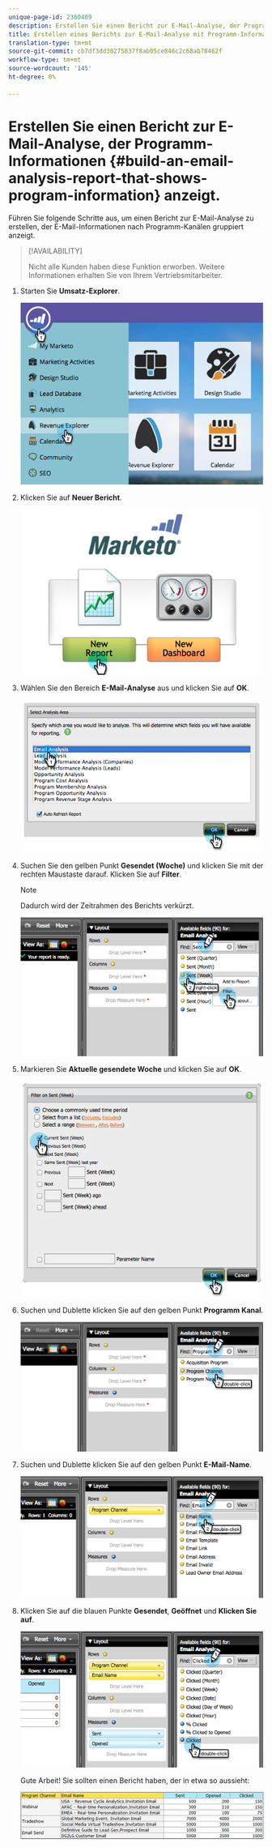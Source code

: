 ```yaml
---
unique-page-id: 2360409
description: Erstellen Sie einen Bericht zur E-Mail-Analyse, der Programm-Informationen - Marketing-Dokumente - Produktdokumentation anzeigt.
title: Erstellen eines Berichts zur E-Mail-Analyse mit Programm-Informationen
translation-type: tm+mt
source-git-commit: cb7df3dd38275837f8ab05ce846c2c68ab78462f
workflow-type: tm+mt
source-wordcount: '145'
ht-degree: 0%

---
```



# Erstellen Sie einen Bericht zur E-Mail-Analyse, der Programm-Informationen {#build-an-email-analysis-report-that-shows-program-information} anzeigt.

Führen Sie folgende Schritte aus, um einen Bericht zur E-Mail-Analyse zu erstellen, der E-Mail-Informationen nach Programm-Kanälen gruppiert anzeigt.

>[!AVAILABILITY]
>
>Nicht alle Kunden haben diese Funktion erworben. Weitere Informationen erhalten Sie von Ihrem Vertriebsmitarbeiter.

1. Starten Sie **Umsatz-Explorer**.

   ![](assets/image2014-9-17-19-3a42-3a26.png)

1. Klicken Sie auf **Neuer Bericht**.

   ![](assets/image2014-9-17-19-3a42-3a32.png)

1. Wählen Sie den Bereich **E-Mail-Analyse** aus und klicken Sie auf **OK**.

   ![](assets/image2014-9-17-19-3a43-3a20.png)

1. Suchen Sie den gelben Punkt **Gesendet (Woche)** und klicken Sie mit der rechten Maustaste darauf. Klicken Sie auf **Filter**.

   >[!NOTE]
   >
   >Dadurch wird der Zeitrahmen des Berichts verkürzt.

   ![](assets/image2014-9-17-19-3a43-3a49.png)

1. Markieren Sie **Aktuelle gesendete Woche** und klicken Sie auf **OK**.

   ![](assets/image2014-9-17-19-3a43-3a59.png)

1. Suchen und Dublette klicken Sie auf den gelben Punkt **Programm Kanal**.

   ![](assets/image2014-9-17-19-3a44-3a14.png)

1. Suchen und Dublette klicken Sie auf den gelben Punkt **E-Mail-Name**.

   ![](assets/image2014-9-17-19-3a44-3a34.png)

1. Klicken Sie auf die blauen Punkte **Gesendet**, **Geöffnet** und **Klicken Sie auf**.

   ![](assets/image2014-9-17-19-3a44-3a41.png)

   Gute Arbeit! Sie sollten einen Bericht haben, der in etwa so aussieht:

   ![](assets/image2014-9-17-19-3a45-3a1.png)
